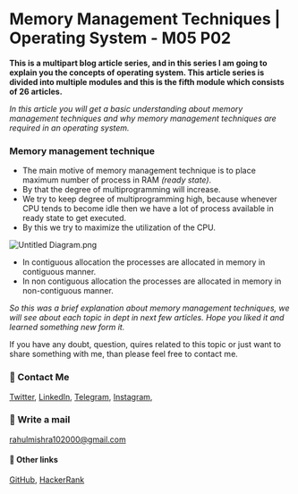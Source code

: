 # Memory Management Techniques | Operating System - M05 P02

**This is a multipart blog article series, and in this series I am going to explain you the concepts of operating system. This article series is divided into multiple modules and this is the fifth module which consists of 26 articles.**

_In this article you will get a basic understanding about memory management techniques and why memory management techniques are required in an operating system._

### Memory management technique
- The main motive of memory management technique is to place maximum number of process in RAM _(ready state)_.
- By that the degree of multiprogramming will increase.
- We try to keep degree of multiprogramming high, because whenever CPU tends to become idle then we have a lot of process available in ready state to get executed.
- By this we try to maximize the utilization of the CPU.

<!-- Image will come here -->

![Untitled Diagram.png](https://cdn.hashnode.com/res/hashnode/image/upload/v1608120623042/udY3l8cF4.png)

- In contiguous allocation the processes are allocated in memory in contiguous manner.
- In non contiguous allocation the processes are allocated in memory in non-contiguous manner.

_So this was a brief explanation about memory management techniques, we will see about each topic in dept in next few articles. Hope you liked it and learned something new form it._

If you have any doubt, question, quires related to this topic or just want to share something with me, than please feel free to contact me.

### 📱 Contact Me

[Twitter](https://twitter.com/r_mishra10),
[LinkedIn](https://www.linkedin.com/in/rahul-mishra-66210b185),
[Telegram](https://t.me/rahul_mishra10),
[Instagram](https://www.instagram.com/rahul_mishra10/?hl=en),

### 📧 Write a mail
<rahulmishra102000@gmail.com>

#### 🚀 Other links

[GitHub](https://github.com/rahulMishra05),
[HackerRank](https://www.hackerrank.com/rahulmishra10201)